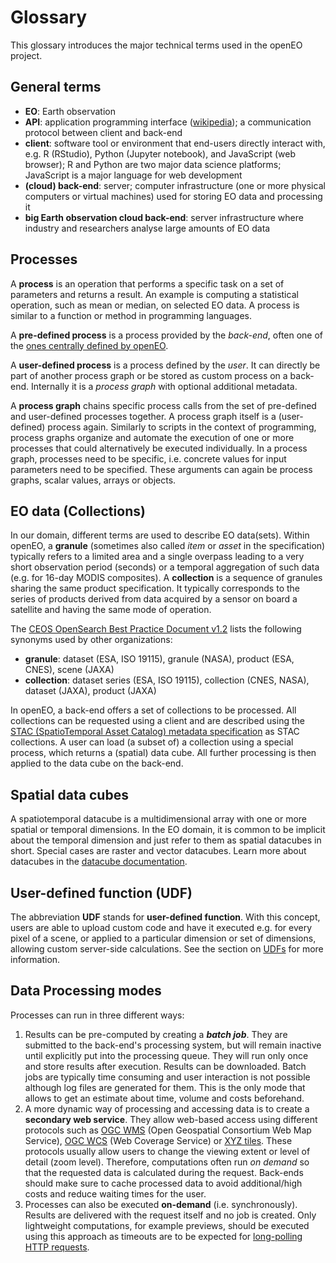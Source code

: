 # Glossary

This glossary introduces the major technical terms used in the openEO project.

## General terms

- **EO**: Earth observation
- **API**: application programming interface ([wikipedia](https://en.wikipedia.org/wiki/Application_programming_interface)); a communication protocol between client and back-end
- **client**: software tool or environment that end-users directly interact with, e.g. R (RStudio), Python (Jupyter notebook), and JavaScript (web browser); R and Python are two major data science platforms; JavaScript is a major language for web development
- **(cloud) back-end**: server; computer infrastructure (one or more physical computers or virtual machines) used for storing EO data and processing it
- **big Earth observation cloud back-end**: server infrastructure where industry and researchers analyse large amounts of EO data

## Processes

A **process** is an operation that performs a specific task on a set of parameters and returns a result. An example is computing a statistical operation, such as mean or median, on selected EO data. A process is similar to a function or method in programming languages.

A **pre-defined process** is a process provided by the *back-end*, often one of the [ones centrally defined by openEO](processes.md).

A **user-defined process** is a process defined by the *user*. It can directly be part of another process graph or be stored as custom process on a back-end. Internally it is a *process graph* with optional additional metadata.

A **process graph** chains specific process calls from the set of pre-defined and user-defined processes together. A process graph itself is a (user-defined) process again. Similarly to scripts in the context of programming, process graphs organize and automate the execution of one or more processes that could alternatively be executed individually. In a process graph, processes need to be specific, i.e. concrete values for input parameters need to be specified. These arguments can again be process graphs, scalar values, arrays or objects.

## EO data (Collections)

In our domain, different terms are used to describe EO data(sets). Within openEO, a **granule** (sometimes also called *item* or *asset* in the specification) typically refers to a limited area and a single overpass leading to a very short observation period (seconds) or a temporal aggregation of such data (e.g. for 16-day MODIS composites). A **collection** is a sequence of granules sharing the same product specification. It typically corresponds to the series of products derived from data acquired by a sensor on board a satellite and having the same mode of operation.

The [CEOS OpenSearch Best Practice Document v1.2](http://ceos.org/ourwork/workinggroups/wgiss/access/opensearch/) lists the following synonyms used by other organizations:

- **granule**: dataset (ESA, ISO 19115), granule (NASA), product (ESA, CNES), scene (JAXA)
- **collection**: dataset series (ESA, ISO 19115), collection (CNES, NASA), dataset (JAXA), product (JAXA)

In openEO, a back-end offers a set of collections to be processed. All collections can be requested using a client and are described using the [STAC (SpatioTemporal Asset Catalog) metadata specification](https://github.com/radiantearth/stac-spec) as STAC collections. A user can load (a subset of) a collection using a special process, which returns a (spatial) data cube. All further processing is then applied to the data cube on the back-end.

## Spatial data cubes

A spatiotemporal datacube is a multidimensional array with one or more spatial or temporal dimensions. In the EO domain, it is common to be implicit about the temporal dimension and just refer to them as spatial datacubes in short. Special cases are raster and vector datacubes. Learn more about datacubes in the [datacube documentation](https://openeo.org/documentation/1.0/datacubes.html).

## User-defined function (UDF)

The abbreviation **UDF** stands for **user-defined function**. With this concept, users are able to upload custom code and have it executed e.g. for every pixel of a scene, or applied to a particular dimension or set of dimensions, allowing custom server-side calculations. See the section on [UDFs](./udfs.md) for more information.

## Data Processing modes

Processes can run in three different ways:

1. Results can be pre-computed by creating a ***batch job***.  They are submitted to the back-end's processing system, but will remain inactive until explicitly put into the processing queue. They will run only once and store results after execution. Results can be downloaded. Batch jobs are typically time consuming and user interaction is not possible although log files are generated for them. This is the only mode that allows to get an estimate about time, volume and costs beforehand.
2. A more dynamic way of processing and accessing data is to create a **secondary web service**. They allow web-based access using different protocols such as [OGC WMS](http://www.opengeospatial.org/standards/wms) (Open Geospatial Consortium Web Map Service), [OGC WCS](http://www.opengeospatial.org/standards/wcs) (Web Coverage Service) or [XYZ tiles](https://wiki.openstreetmap.org/wiki/Slippy_map_tilenames). These protocols usually allow users to change the viewing extent or level of detail (zoom level). Therefore, computations often run *on demand* so that the requested data is calculated during the request. Back-ends should make sure to cache processed data to avoid additional/high costs and reduce waiting times for the user.
3. Processes can also be executed **on-demand** (i.e. synchronously). Results are delivered with the request itself and no job is created. Only lightweight computations, for example previews, should be executed using this approach as timeouts are to be expected for [long-polling HTTP requests](https://www.pubnub.com/blog/2014-12-01-http-long-polling/).
